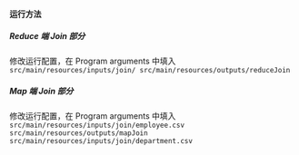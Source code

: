 #### 运行方法

##### Reduce 端 Join 部分

修改运行配置，在 Program arguments  中填入 `src/main/resources/inputs/join/ src/main/resources/outputs/reduceJoin`

##### Map 端 Join 部分

修改运行配置，在 Program arguments  中填入 `src/main/resources/inputs/join/employee.csv src/main/resources/outputs/mapJoin src/main/resources/inputs/join/department.csv`